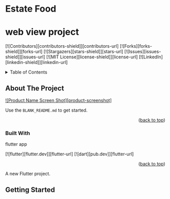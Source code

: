 # Estate Food 
# web view project
<!-- Improved compatibility of back to top link: See: https://github.com/othneildrew/Best-README-Template/pull/73 -->
<a name="readme-top"></a>

[![Contributors][contributors-shield]][contributors-url]
[![Forks][forks-shield]][forks-url]
[![Stargazers][stars-shield]][stars-url]
[![Issues][issues-shield]][issues-url]
[![MIT License][license-shield]][license-url]
[![LinkedIn][linkedin-shield]][linkedin-url]






<!-- TABLE OF CONTENTS -->
<details>
  <summary>Table of Contents</summary>
  <ol>
    <li>
      <a href="#about-the-project">About The Project</a>
      <ul>
        <li><a href="#built-with">Built With</a></li>
      </ul>
    </li>
    <li>
      <a href="#getting-started">Getting Started</a>
      <ul>
        <li><a href="#prerequisites">Prerequisites</a></li>
      </ul>
    </li>
    <li><a href="#usage">Usage</a></li>
    <li><a href="#roadmap">Roadmap</a></li>
    <li><a href="#contributing">Contributing</a></li>
    <li><a href="#license">License</a></li>
    <li><a href="#contact">Contact</a></li>
    <li><a href="#acknowledgments">Acknowledgments</a></li>
  </ol>
</details>



<!-- ABOUT THE PROJECT -->
## About The Project

[![Product Name Screen Shot][product-screenshot]](/screenshot/)



Use the `BLANK_README.md` to get started.

<p align="right">(<a href="#readme-top">back to top</a>)</p>



### Built With
flutter app

[![flutter][flutter.dev]][flutter-url]
[![dart][pub.dev]][flutter-url]


<p align="right">(<a href="#readme-top">back to top</a>)</p>




A new Flutter project.
<img src="/screenshot/Screenshot_1681545520.png" alt="">
<img src="/screenshot/Screenshot_1681545555.png" alt="">
<img src="/screenshot/Screenshot_1681545558.png" alt="">
<img src="/screenshot/Screenshot_1681545564.png" alt="">
<img src="/screenshot/Screenshot_1681545575.png" alt="">
## Getting Started
